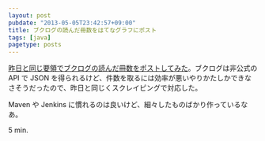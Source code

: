 ```yaml
---
layout: post
pubdate: "2013-05-05T23:42:57+09:00"
title: ブクログの読んだ冊数をはてなグラフにポスト
tags: [java]
pagetype: posts
---
```

[昨日と同じ要領でブクログの読んだ冊数をポストしてみた](https://gist.github.com/bouzuya/5520460)。ブクログは非公式の API で JSON を得られるけど、件数を取るには効率が悪いやりかたしかできなさそうだったので、昨日と同じくスクレイピングで対応した。

Maven や Jenkins に慣れるのは良いけど、細々したものばかり作っているなあ。

5 min.
